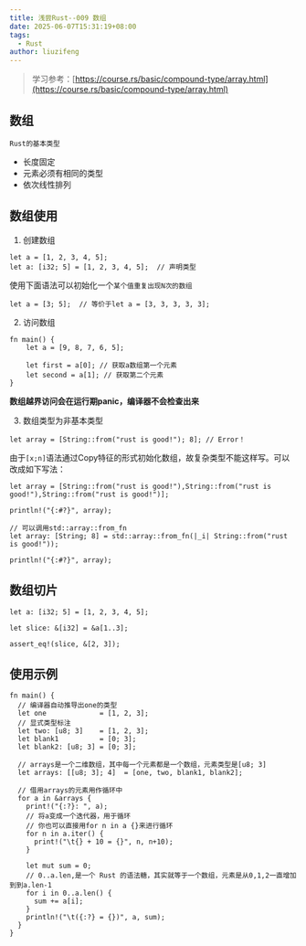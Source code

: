 ```yaml
---
title: 浅尝Rust--009 数组
date: 2025-06-07T15:31:19+08:00
tags:
  - Rust
author: liuzifeng
---
```

> 学习参考：[https://course.rs/basic/compound-type/array.html](https://course.rs/basic/compound-type/array.html)
## 数组

`Rust的基本类型`

- 长度固定
- 元素必须有相同的类型
- 依次线性排列

## 数组使用

1. 创建数组

```
let a = [1, 2, 3, 4, 5];
let a: [i32; 5] = [1, 2, 3, 4, 5];  // 声明类型
```

使用下面语法可以初始化一个`某个值重复出现N次的数组`

```
let a = [3; 5];  // 等价于let a = [3, 3, 3, 3, 3];
```

2. 访问数组

```
fn main() {
    let a = [9, 8, 7, 6, 5];

    let first = a[0]; // 获取a数组第一个元素
    let second = a[1]; // 获取第二个元素
}
```

**数组越界访问会在运行期panic，编译器不会检查出来**

3. 数组类型为非基本类型

```
let array = [String::from("rust is good!"); 8]; // Error！
```

由于`[x;n]`语法通过Copy特征的形式初始化数组，故复杂类型不能这样写。可以改成如下写法：

```
let array = [String::from("rust is good!"),String::from("rust is good!"),String::from("rust is good!")];

println!("{:#?}", array);

// 可以调用std::array::from_fn
let array: [String; 8] = std::array::from_fn(|_i| String::from("rust is good!"));

println!("{:#?}", array);
```

## 数组切片

```
let a: [i32; 5] = [1, 2, 3, 4, 5];

let slice: &[i32] = &a[1..3];

assert_eq!(slice, &[2, 3]);
```

## 使用示例

```
fn main() {
  // 编译器自动推导出one的类型
  let one             = [1, 2, 3];
  // 显式类型标注
  let two: [u8; 3]    = [1, 2, 3];
  let blank1          = [0; 3];
  let blank2: [u8; 3] = [0; 3];

  // arrays是一个二维数组，其中每一个元素都是一个数组，元素类型是[u8; 3]
  let arrays: [[u8; 3]; 4]  = [one, two, blank1, blank2];

  // 借用arrays的元素用作循环中
  for a in &arrays {
    print!("{:?}: ", a);
    // 将a变成一个迭代器，用于循环
    // 你也可以直接用for n in a {}来进行循环
    for n in a.iter() {
      print!("\t{} + 10 = {}", n, n+10);
    }

    let mut sum = 0;
    // 0..a.len,是一个 Rust 的语法糖，其实就等于一个数组，元素是从0,1,2一直增加到到a.len-1
    for i in 0..a.len() {
      sum += a[i];
    }
    println!("\t({:?} = {})", a, sum);
  }
}
```
